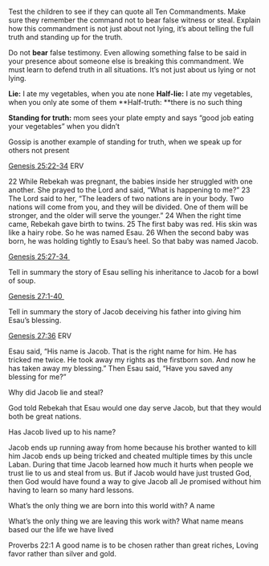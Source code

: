 Test the children to see if they can quote all Ten Commandments. Make sure they remember the command not to bear false witness or steal. Explain how this commandment is not just about not lying, it’s about telling the full truth and standing up for the truth.

Do not **bear** false testimony. Even allowing something false to be said in your presence about someone else is breaking this commandment. We must learn to defend truth in all situations. It’s not just about us lying or not lying.

**Lie:** I ate my vegetables, when you ate none
**Half-lie:** I ate my vegetables, when you only ate some of them
**Half-truth: **there is no such thing

**Standing for truth:** mom sees your plate empty and says “good job eating your vegetables” when you didn’t

Gossip is another example of standing for truth, when we speak up for others not present

[Genesis 25:22-34](https://my.bible.com/bible/406/GEN.25.22-26) ERV

22 While Rebekah was pregnant, the babies inside her struggled with one another. She prayed to the Lord and said, “What is happening to me?” 23 The Lord said to her, “The leaders of two nations are in your body. Two nations will come from you, and they will be divided. One of them will be stronger, and the older will serve the younger.” 24 When the right time came, Rebekah gave birth to twins. 25 The first baby was red. His skin was like a hairy robe. So he was named Esau. 26 When the second baby was born, he was holding tightly to Esau’s heel. So that baby was named Jacob.

[Genesis 25:27-34 ](https://my.bible.com/bible/114/GEN.25.22-34.nkjv)

Tell in summary the story of Esau selling his inheritance to Jacob for a bowl of soup.

[Genesis 27:1-40 ](https://my.bible.com/bible/406/GEN.27.1-40)

Tell in summary the story of Jacob deceiving his father into giving him Esau’s blessing.

[Genesis 27:36](https://my.bible.com/bible/406/GEN.27.36) ERV

Esau said, “His name is Jacob. That is the right name for him. He has tricked me twice. He took away my rights as the firstborn son. And now he has taken away my blessing.” Then Esau said, “Have you saved any blessing for me?”

Why did Jacob lie and steal?

God told Rebekah that Esau would one day serve Jacob, but that they would both be great nations.

Has Jacob lived up to his name?

Jacob ends up running away from home because his brother wanted to kill him Jacob ends up being tricked and cheated multiple times by this uncle Laban. During that time Jacob learned how much it hurts when people we trust lie to us and steal from us. But if Jacob would have just trusted God, then God would have found a way to give Jacob all Je promised without him having to learn so many hard lessons.

What’s the only thing we are born into this world with? A name

What’s the only thing we are leaving this work with? What name means based our the life we have lived

Proverbs 22:1
A good name is to be chosen rather than great riches,
Loving favor rather than silver and gold.